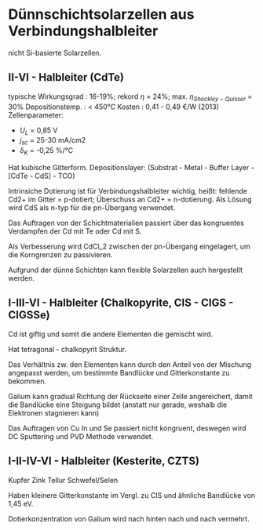 # Dünnschichtsolarzellen aus Verbindungshalbleiter
nicht Si-basierte Solarzellen.

## II-VI - Halbleiter (CdTe)
typische Wirkungsgrad : 16-19%; rekord $\eta$ = 24%; max. $\eta_{Shockley-Quisser}$ = 30%
Depositionstemp. : < 450°C
Kosten : 0,41 - 0,49 €/W (2013)
Zellenparameter:
- $U_L$ = 0,85 V
- $j_{sc}$ = 25-30 mA/cm2
- $\delta_K$ = -0,25 %/°C

Hat kubische Gitterform. Depositionslayer: (Substrat - Metal - Buffer Layer - [CdTe - CdS] - TCO)

Intrinsiche Dotierung ist für Verbindungshalbleiter wichtig, heißt: fehlende Cd2+ im Gitter = p-dotiert; Überschuss an Cd2+ = n-dotierung. Als Lösung wird CdS als n-typ für die pn-Übergang verwendet.

Das Auftragen von der Schichtmaterialien passiert über das kongruentes Verdampfen der Cd mit Te oder Cd mit S.

Als Verbesserung wird CdCl_2 zwischen der pn-Übergang eingelagert, um die Korngrenzen zu passivieren.

Aufgrund der dünne Schichten kann flexible Solarzellen auch hergestellt werden.

## I-III-VI - Halbleiter (Chalkopyrite, CIS - CIGS - CIGSSe)
Cd ist giftig und somit die andere Elementen die gemischt wird.

Hat tetragonal - chalkopyrit Struktur.

Das Verhältnis zw. den Elementen kann durch den Anteil von der Mischung angepasst werden, um bestimmte Bandlücke und Gitterkonstante zu bekommen.

Galium kann gradual Richtung der Rückseite einer Zelle angereichert, damit die Bandlücke eine Steigung bildet (anstatt nur gerade, weshalb die Elektronen stagnieren kann) 

Das Auftragen von Cu In und Se passiert nicht kongruent, deswegen wird DC Sputtering und PVD Methode verwendet.

## I-II-IV-VI - Halbleiter (Kesterite, CZTS)
Kupfer Zink Tellur Schwefel/Selen

Haben kleinere Gitterkonstante im Vergl. zu CIS und ähnliche Bandlücke von 1,45 eV.

Dotierkonzentration von Galium wird nach hinten nach und nach vermehrt.